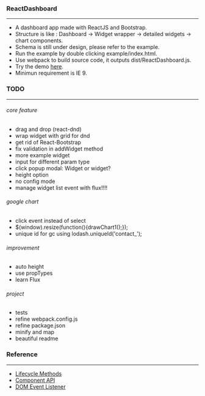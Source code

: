 ### ReactDashboard
---
* A dashboard app made with ReactJS and Bootstrap.
* Structure is like : Dashboard -> Widget wrapper -> detailed widgets -> chart components.
* Schema is still under design, please refer to the example.
* Run the example by double clicking example/index.html.
* Use webpack to build source code, it outputs dist/ReactDashboard.js.
* Try the demo [here](http://gjk0090.github.io/ReactDashboard "ReactDashboard Example").
* Minimun requirement is IE 9.

### TODO
---
###### core feature
* drag and drop (react-dnd)
* wrap widget with grid for dnd
* get rid of React-Bootstrap
* fix validation in addWidget method
* more example widget
* input for different param type
* click popup modal: Widget or widget?
* height option
* no config mode
* manage widget list event with flux!!!!

###### google chart
* click event instead of select
* $(window).resize(function(){drawChart1();});
* unique id for gc using lodash.uniqueId('contact_');

###### improvement
* auto height
* use propTypes
* learn Flux

###### project
* tests
* refine webpack.config.js
* refine package.json
* minify and map
* beautiful readme

### Reference
---
* [Lifecycle Methods](https://facebook.github.io/react/docs/component-specs.html)
* [Component API](https://facebook.github.io/react/docs/component-api.html)
* [DOM Event Listener](https://facebook.github.io/react/tips/dom-event-listeners.html)
